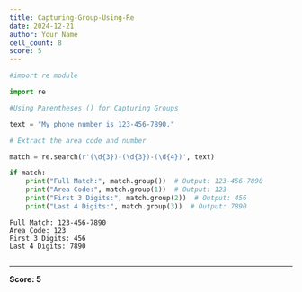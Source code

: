 ```yaml
---
title: Capturing-Group-Using-Re
date: 2024-12-21
author: Your Name
cell_count: 8
score: 5
---
```


```python
#import re module
```


```python
import re
```


```python
#Using Parentheses () for Capturing Groups
```


```python
text = "My phone number is 123-456-7890."
```


```python
# Extract the area code and number
```


```python
match = re.search(r'(\d{3})-(\d{3})-(\d{4})', text)
```


```python
if match:
    print("Full Match:", match.group())  # Output: 123-456-7890
    print("Area Code:", match.group(1))  # Output: 123
    print("First 3 Digits:", match.group(2))  # Output: 456
    print("Last 4 Digits:", match.group(3))  # Output: 7890
```

    Full Match: 123-456-7890
    Area Code: 123
    First 3 Digits: 456
    Last 4 Digits: 7890



```python

```


---
**Score: 5**
